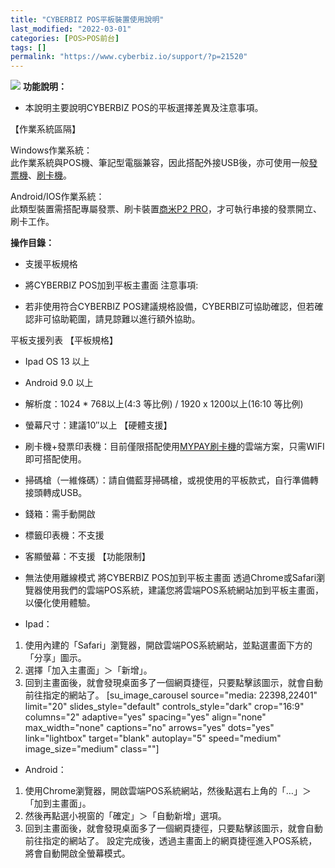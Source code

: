 ```yaml
---
title: "CYBERBIZ POS平板裝置使用說明"
last_modified: "2022-03-01"
categories: [POS>POS前台]
tags: []
permalink: "https://www.cyberbiz.io/support/?p=21520"
---
```


![](https://www.cyberbiz.io/support/wp-content/uploads/企業版.png) **功能說明：**  

* 本說明主要說明CYBERBIZ POS的平板選擇差異及注意事項。  

【作業系統區隔】  

Windows作業系統：  
此作業系統與POS機、筆記型電腦兼容，因此搭配外接USB後，亦可使用一般[發票機](https://www.cyberbiz.io/support/?p=4225)、[刷卡機](https://www.cyberbiz.io/support/?p=4518)。  

Android/IOS作業系統：  
此類型裝置需搭配專屬發票、刷卡裝置[商米P2
PRO](https://www.cyberbiz.io/support/?p=21480)，才可執行串接的發票開立、刷卡工作。

**操作目錄：**

* 支援平板規格
* 將CYBERBIZ POS加到平板主畫面
注意事項:  

* 若非使用符合CYBERBIZ POS建議規格設備，CYBERBIZ可協助確認，但若確認非可協助範圍，請見諒難以進行額外協助。

平板支援列表 【平板規格】  


* Ipad OS 13 以上
* Android 9.0 以上
* 解析度：1024 * 768以上(4:3 等比例) / 1920 x 1200以上(16:10 等比例)
* 螢幕尺寸：建議10″以上
【硬體支援】  


* 刷卡機+發票印表機：目前僅限搭配使用[MYPAY刷卡機](https://www.cyberbiz.io/support/?p=21480)的雲端方案，只需WIFI即可搭配使用。
* 掃碼槍（一維條碼）：請自備藍芽掃碼槍，或視使用的平板款式，自行準備轉接頭轉成USB。
* 錢箱：需手動開啟
* 標籤印表機：不支援
* 客顯螢幕：不支援
【功能限制】  


* 無法使用離線模式
將CYBERBIZ POS加到平板主畫面
透過Chrome或Safari瀏覽器使用我們的雲端POS系統，建議您將雲端POS系統網站加到平板主畫面，以優化使用體驗。  


* Ipad：  

1. 使用內建的「Safari」瀏覽器，開啟雲端POS系統網站，並點選畫面下方的「分享」圖示。
2. 選擇「加入主畫面」＞「新增」。
3. 回到主畫面後，就會發現桌面多了一個網頁捷徑，只要點擊該圖示，就會自動前往指定的網站了。
[su_image_carousel source="media: 22398,22401" limit="20"
slides_style="default" controls_style="dark" crop="16:9" columns="2"
adaptive="yes" spacing="yes" align="none" max_width="none" captions="no"
arrows="yes" dots="yes" link="lightbox" target="blank" autoplay="5"
speed="medium" image_size="medium" class=""]

* Android： 
1. 使用Chrome瀏覽器，開啟雲端POS系統網站，然後點選右上角的「…」＞「加到主畫面」。
2. 然後再點選小視窗的「確定」＞「自動新增」選項。
3. 回到主畫面後，就會發現桌面多了一個網頁捷徑，只要點擊該圖示，就會自動前往指定的網站了。
設定完成後，透過主畫面上的網頁捷徑進入POS系統，將會自動開啟全螢幕模式。  




